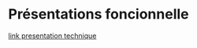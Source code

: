 # Présentations foncionnelle 

[link presentation technique](https://docs.google.com/presentation/d/1eqTbGiaLyyOMJetziejtZnW59hEXqczhZSS6x_CBnv4/)
